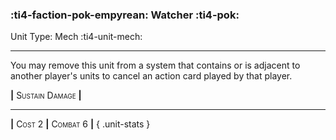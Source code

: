 ### :ti4-faction-pok-empyrean: **Watcher** :ti4-pok:

Unit Type: Mech :ti4-unit-mech:

---

You may remove this unit from a system that contains or is adjacent to another player's units to cancel an action card played by that player.

__|__ <span style="font-variant:small-caps;">Sustain Damage</span> __|__

---

__|__ <span style="font-variant:small-caps;">Cost 2</span> __|__ <span style="font-variant:small-caps;">Combat 6</span> __|__
{ .unit-stats }
